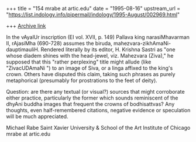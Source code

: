 +++
title = "154 mrabe at artic.edu"
date = "1995-08-16"
upstream_url = "https://list.indology.info/pipermail/indology/1995-August/002969.html"

+++
[Archive link](https://list.indology.info/pipermail/indology/1995-August/002969.html)

In the vAyalUr inscription (EI vol. XVII, p. 149) Pallava king
narasiMhavarman II, rAjasiMha (690-728) assumes the  biruda,
mahezvara-zikhAmaNi-dauptimauliH.  Rendered literally by its editor, H.
Krishna Sastri as "one whose diadem shines with the head-jewel, viz.
Mahezvara (Ziva)," he supposed that this "rather perplexing" title might
allude (like "ZivacUDAmaNi ") to an image of Siva, or a linga affixed to
the king's crown.     Others have disputed this claim, taking such phrases
as purely metaphorical (presumably for prostrations to the feet of deity).

Question:  are there any textual (or visual?) sources that might
corroborate either practice, particularly the former which sounds
reminiscent of the dhyAni buddha images that frequent the crowns of
bodhisattvas?  Any thoughts, even half-remembered citations, negative
evidence or speculation will be much appreciated.

Michael Rabe
Saint Xavier University
&
School of the Art Institute of Chicago
mrabe at artic.edu







